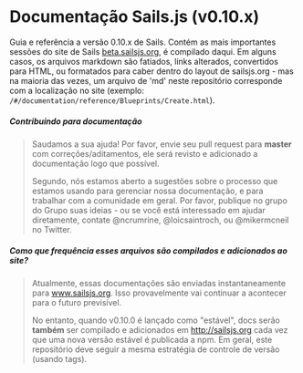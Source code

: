 # Documentação Sails.js (v0.10.x)

Guia e referência a versão 0.10.x de Sails. Contém as mais importantes sessões do site de Sails [beta.sailsjs.org](http://beta.sailsjs.org), é compilado daqui. Em alguns casos, os arquivos markdown são fatiados, links alterados, convertidos para HTML, ou formatados para caber dentro do layout de sailsjs.org - mas na maioria das vezes, um arquivo de 'md' neste repositório corresponde com a localização no site (exemplo: `/#/documentation/reference/Blueprints/Create.html`).

##### Contribuindo para documentação
> Saudamos a sua ajuda! Por favor, envie seu pull request para **master** com correções/aditamentos, ele será revisto e adicionado a documentação logo que possível.
>
> Segundo, nós estamos aberto a sugestões sobre o processo que estamos usando para gerenciar nossa documentação, e para trabalhar com a comunidade em geral. Por favor, publique no grupo do Grupo suas ideias - ou se você está interessado em ajudar diretamente, contate @ncrumrine, @loicsaintroch, ou @mikermcneil no Twitter.

##### Como que frequência esses arquivos são compilados e adicionados ao site?
> Atualmente, essas documentações são enviadas instantaneamente para www.sailsjs.org.  Isso provavelmente vai continuar a acontecer para o futuro previsível.
> 
> No entanto, quando v0.10.0 é lançado como "estável", docs serão **também** ser compilado e adicionados em http://sailsjs.org cada vez que uma nova versão estável é publicada a npm. Em geral, este repositório deve seguir a mesma estratégia de controle de versão (usando tags).

